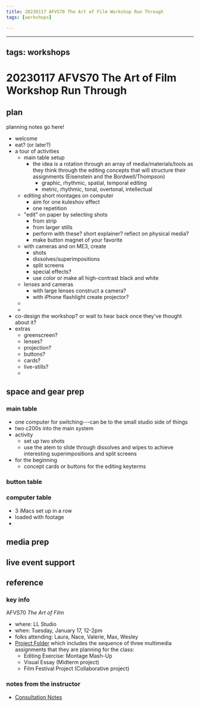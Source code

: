 ```yaml
---
title: 20230117 AFVS70 The Art of Film Workshop Run Through
tags: [workshops]

---
```


---
tags: workshops
---
# 20230117 AFVS70 The Art of Film Workshop Run Through

## plan
planning notes go here!

- welcome
- eat? (or later?)
- a tour of activities
    - main table setup
        - the idea is a rotation through an array of media/materials/tools as they think through the editing concepts that will structure their assignments (Eisenstein and the Bordwell/Thompson)
            - graphic, rhythmic, spatial, temporal editing
            - metric, rhythmic, tonal, overtonal, intellectual
    - editing short montages on computer
        - aim for one kuleshov effect
        - one repetition
    - "edit" on paper by selecting shots
        - from strip
        - from larger stills
        - perform with these? short explainer? reflect on physical media?
        - make button magnet of your favorite
    - with cameras and on ME3, create
        - shots
        - dissolves/superimpositions
        - split screens
        - special effects?
        - use color or make all high-contrast black and white
    - lenses and cameras
        - with large lenses construct a camera?
        - with iPhone flashlight create projector?
    - 
    - 
- co-design the workshop? or wait to hear back once they've thought about it?
- extras
    - greenscreen?
    - lenses?
    - projection?
    - buttons?
    - cards?
    - live-stills?
    - 
## space and gear prep

### main table
- one computer for switching---can be to the small studio side of things
- two c200s into the main system
- activity
    - set up two shots
    - use the atem to slide through dissolves and wipes to achieve interesting superimpositions and split screens
- for the beginning
    - concept cards or buttons for the editing keyterms


### button table



### computer table

- 3 iMacs set up in a row 
- loaded with footage
- 


### 

## media prep


## live event support

## reference


### key info
AFVS70 *The Art of Film*
* where: LL Studio
* when: Tuesday, January 17, 12-2pm
* folks attending: Laura, Nace, Valerie, Max, Wesley
* [Project Folder](https://drive.google.com/drive/folders/1mTD-NQ0S63kuWxTX2QcEFyu1RTAfBY9j) which includes the sequence of three multimedia assignments that they are planning for the class:
    * Editing Exercise: Montage Mash-Up
    * Visual Essay (Midterm project)
    * Film Festival Project (Collaborative project)

### notes from the instructor
* [Consultation Notes](https://docs.google.com/document/d/190hkMIs3jHtoxHUVePKXTQRy3ENvN8VmSU980QhFJi8/edit#)